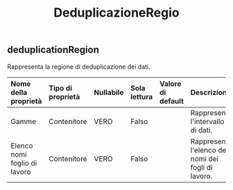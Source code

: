 ﻿---
title: DeduplicazioneRegio
second_title: Aspose.Cells Cloud Documen
type: docs
url: /it/specification/model/deduplicationregion/
description: "Aspose.Cells Specifica del modello cloud: DeduplicationRegion. Gestisci facilmente Excel e altri fogli di calcolo con funzionalità come apertura, generazione, modifica, divisione, unione, confronto e conversione"
kwords: Excel, Office, Foglio di calcolo, Cloud REST API, DeduplicationRegion
weight: 50
---
## **deduplicationRegion**

 Rappresenta la regione di deduplicazione dei dati.

| Nome della proprietà| Tipo di proprietà| Nullabile| Sola lettura| Valore di default| Descrizione|
|:- |:- |:- |:- |:- |:- |
| Gamme| Contenitore| VERO| Falso|| Rappresenta l'intervallo di dati.|
| Elenco nomi foglio di lavoro| Contenitore| VERO| Falso|| Rappresenta l'elenco dei nomi dei fogli di lavoro.|

